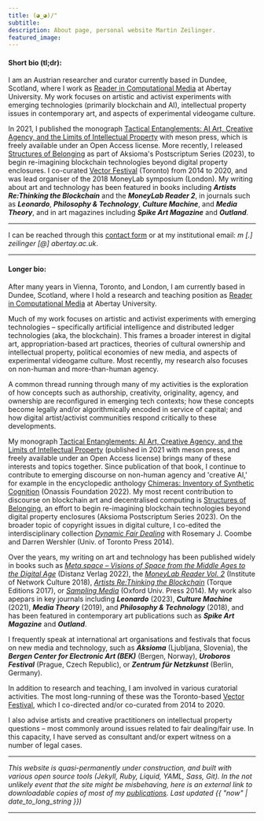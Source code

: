 ```yaml
---
title: (◕‿◕)/"
subtitle:
description: About page, personal website Martin Zeilinger.
featured_image:
---
```


#### Short bio (tl;dr):

I am an Austrian researcher and curator currently based in Dundee, Scotland, where I work as [Reader in Computational Media](https://rke.abertay.ac.uk/en/persons/martin-zeilinger) at Abertay University. My work focuses on artistic and activist experiments with emerging technologies (primarily blockchain and AI), intellectual property issues in contemporary art, and aspects of experimental videogame culture.

In 2021, I published the monograph [Tactical Entanglements: AI Art, Creative Agency, and the Limits of Intellectual Property](https://meson.press/books/tactical-entanglements/) with meson press, which is freely available under an Open Access license. More recently, I released [Structures of Belonging](https://aksioma.org/structures-of-belonging) as part of Aksioma's Postscriptum Series (2023), to begin re-imagining blockchain technologies beyond digital property enclosures. I co-curated [Vector Festival](http://vectorfestival.org/) (Toronto) from 2014 to 2020, and was lead organiser of the 2018 MoneyLab symposium (London). My writing about art and technology has been featured in books including **_Artists Re:Thinking the Blockchain_** and the **_MoneyLab Reader 2_**, in journals such as **_Leonardo_**, **_Philosophy & Technology_**, **_Culture Machine_**, and **_Media Theory_**, and in art magazines including **_Spike Art Magazine_** and **_Outland_**.

---

I can be reached through this [contact form](/contact) or at my institutional email: _m [.] zeilinger [@] abertay.ac.uk_.

---

#### Longer bio:

After many years in Vienna, Toronto, and London, I am currently based in Dundee, Scotland, where I hold a research and teaching position as [Reader in Computational Media](https://rke.abertay.ac.uk/en/persons/martin-zeilinger) at Abertay University.

Much of my work focuses on artistic and activist experiments with emerging technologies – specifically artificial intelligence and distributed ledger technologies (aka, the blockchain). This frames a broader interest in digital art, appropriation-based art practices, theories of cultural ownership and intellectual property, political economies of new media, and aspects of experimental videogame culture. Most recently, my research also focuses on non-human and more-than-human agency.

A common thread running through many of my activities is the exploration of how concepts such as authorship, creativity, originality, agency, and ownership are reconfigured in emerging tech contexts; how these concepts become legally and/or algorithmically encoded in service of capital; and how digital artist/activist communities respond critically to these developments.

My monograph [Tactical Entanglements: AI Art, Creative Agency, and the Limits of Intellectual Property](https://meson.press/books/tactical-entanglements/) (published in 2021 with meson press, and freely available under an Open Access license) brings many of these interests and topics together. Since publication of that book, I continue to contribute to emerging discourse on non-human agency and 'creative AI,' for example in the encyclopedic anthology [Chimeras: Inventory of Synthetic Cognition](https://www.onassis.org/culture/publications/chimeras-inventory-of-synthetic-cognition) (Onassis Foundation 2022). My most recent contribution to discourse on blockchain art and decentralised computing is [Structures of Belonging](https://aksioma.org/structures-of-belonging), an effort to begin re-imagining blockchain technologies beyond digital property enclosures (Aksioma Postscriptum Series 2023). On the broader topic of copyright issues in digital culture, I co-edited the interdisciplinary collection _[Dynamic Fair Dealing](https://www.degruyter.com/document/doi/10.3138/9781442665613/html)_ with Rosemary J. Coombe and Darren Wershler (Univ. of Toronto Press 2014).

Over the years, my writing on art and technology has been published widely in books such as _[Meta.space – Visions of Space from the Middle Ages to the Digital Age](https://www.distanz.de/en/metaspace-visions-of-space-from-the-middle-ages-to-the-digital-age)_ (Distanz Verlag 2022), the _[MoneyLab Reader Vol. 2](https://networkcultures.org/blog/publication/moneylab-reader-2-overcoming-the-hype/)_ (Institute of Network Culture 2018), _[Artists Re:Thinking the Blockchain](https://torquetorque.net/wp-content/uploads/ArtistsReThinkingTheBlockchain.pdf)_ (Torque Editions 2017), or _[Sampling Media](https://global.oup.com/academic/product/sampling-media-9780199949335?cc=us&lang=en&)_ (Oxford Univ. Press 2014). My work also apepars in key journals including **_Leonardo_** (2023), **_Culture Machine_** (2021), **_Media Theory_** (2019), and **_Philosophy & Technology_** (2018), and has been featured in contemporary art publications such as **_Spike Art Magazine_** and **_Outland_**.

I frequently speak at international art organisations and festivals that focus on new media and technology, such as **_Aksioma_** (Ljubljana, Slovenia), the **_Bergen Center for Electronic Art (BEK)_** (Bergen, Norway), **_Uroboros Festival_** (Prague, Czech Republic), or **_Zentrum für Netzkunst_** (Berlin, Germany).

In addition to research and teaching, I am involved in various curatorial activities. The most long-running of these was the Toronto-based [Vector Festival](http://vectorfestival.org/), which I co-directed and/or co-curated from 2014 to 2020.

I also advise artists and creative practitioners on intellectual property questions – most commonly around issues related to fair dealing/fair use. In this capacity, I have served as consultant and/or expert witness on a number of legal cases.

---

_This website is quasi-permanently under construction, and built with various open source tools (Jekyll, Ruby, Liquid, YAML, Sass, Git). In the not unlikely event that the site might be misbehaving, here is an external link to downloadable copies of most of my [publications](https://rke.abertay.ac.uk/en/persons/martin-zeilinger). Last updated {{ "now" | date_to_long_string }})_

---
